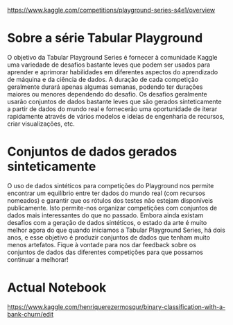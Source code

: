 https://www.kaggle.com/competitions/playground-series-s4e1/overview

# Sobre a série Tabular Playground
O objetivo da Tabular Playground Series é fornecer à comunidade Kaggle uma variedade de desafios bastante leves que podem ser usados para aprender e aprimorar habilidades em diferentes aspectos do aprendizado de máquina e da ciência de dados. A duração de cada competição geralmente durará apenas algumas semanas, podendo ter durações maiores ou menores dependendo do desafio. Os desafios geralmente usarão conjuntos de dados bastante leves que são gerados sinteticamente a partir de dados do mundo real e fornecerão uma oportunidade de iterar rapidamente através de vários modelos e ideias de engenharia de recursos, criar visualizações, etc.

# Conjuntos de dados gerados sinteticamente
O uso de dados sintéticos para competições do Playground nos permite encontrar um equilíbrio entre ter dados do mundo real (com recursos nomeados) e garantir que os rótulos dos testes não estejam disponíveis publicamente. Isto permite-nos organizar competições com conjuntos de dados mais interessantes do que no passado. Embora ainda existam desafios com a geração de dados sintéticos, o estado da arte é muito melhor agora do que quando iniciamos a Tabular Playground Series, há dois anos, e esse objetivo é produzir conjuntos de dados que tenham muito menos artefatos. Fique à vontade para nos dar feedback sobre os conjuntos de dados das diferentes competições para que possamos continuar a melhorar!

# Actual Notebook 

https://www.kaggle.com/henriquerezermosqur/binary-classification-with-a-bank-churn/edit
